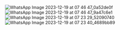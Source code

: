 ![WhatsApp Image 2023-12-19 at 07 46 47_0a52de0f](https://github.com/Barundeepsingh/Backdoor_Attacks/assets/55283855/7a3f28b2-708a-468c-92dd-b2a4937e4603)
![WhatsApp Image 2023-12-19 at 07 46 47_9a47c6e1](https://github.com/Barundeepsingh/Backdoor_Attacks/assets/55283855/a2c75cea-595f-4146-bd16-9c5846968e37)
![WhatsApp Image 2023-12-19 at 07 23 29_52090740](https://github.com/Barundeepsingh/Backdoor_Attacks/assets/55283855/b111c332-f54b-4562-bcb8-2ceedf5b6234)
![WhatsApp Image 2023-12-19 at 07 23 40_4689bb89](https://github.com/Barundeepsingh/Backdoor_Attacks/assets/55283855/ac84c6ea-e555-49cf-8c5f-fcecd914372a)
